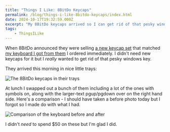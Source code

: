 ```yaml
---
title: "Things I Like: 8BitDo Keycaps"
permalink: /blog/things-i-like-8bitdo-keycaps/index.html
date: 2024-10-17T19:32:59.000Z
excerpt: "My 8BitDo keycaps arrived so I can get rid of that pesky windows button"
tags:
    - ThingsILike
---
```


When 8BitDo announced they were selling [a new keycap set](https://shop.8bitdo.com/products/8bitdo-retro-keycaps) that matched [my keyboard I got from them](https://rknight.me/blog/using-the-8bitdo-keyboard-on-macos/) I ordered immediately. I didn't need new keycaps for it but I _really_ wanted to get rid of that pesky windows key. 

They arrived this morning in nice little trays:

![The 8BitDo keycaps in their trays](https://cdn.rknight.me/site/8bitdo-keycaps.jpg)

At lunch I swapped out a bunch of them including a lot of the ones with symbols on, along with the larger-text <key>pgup</key>/<key>pgdown</key> over on the right hand side. Here's a comparison - I should have taken a before photo today but I forgot so I made do with what I had.

![Comparison of the keyboard before and after](https://cdn.rknight.me/site/8bitdo-comparison.jpg)

I didn't _need_ to spend $50 on these but I'm glad I did.

